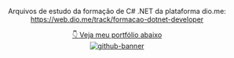 <div align="center">

  Arquivos de estudo da formação de C# .NET da plataforma dio.me: https://web.dio.me/track/formacao-dotnet-developer <br>

  [👇 Veja meu portfólio abaixo](https://samubarreto.github.io/Portfolio/)<br>
  [![github-banner](https://github.com/samubarreto/samubarreto/assets/70921394/09b2b8b6-8264-4e34-a224-bf009f7307b5)](https://samubarreto.github.io/Portfolio/)
  
</div>

